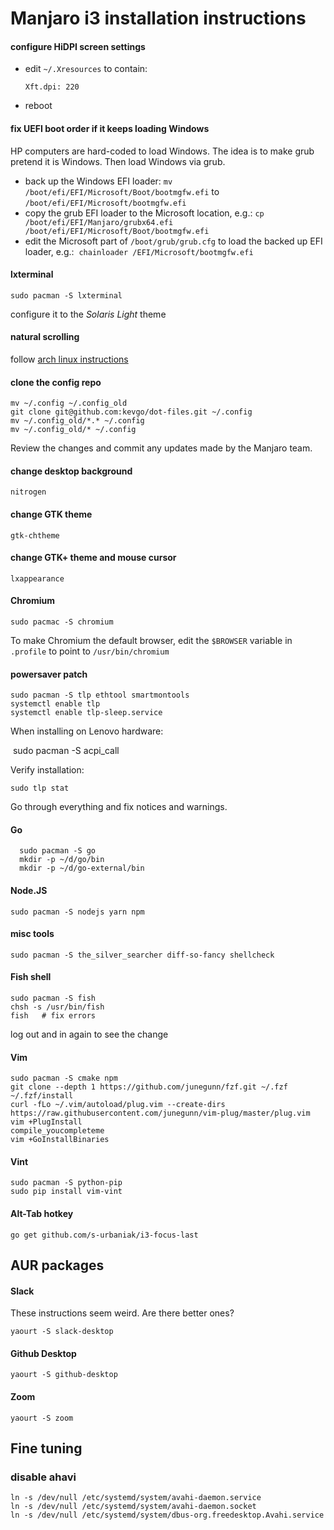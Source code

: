 # Manjaro i3 installation instructions

#### configure HiDPI screen settings

- edit `~/.Xresources` to contain:

  ```
  Xft.dpi: 220
  ```
- reboot


#### fix UEFI boot order if it keeps loading Windows

HP computers are hard-coded to load Windows. 
The idea is to make grub pretend it is Windows.
Then load Windows via grub.

- back up the Windows EFI loader:
  `mv /boot/efi/EFI/Microsoft/Boot/bootmgfw.efi` to `/boot/efi/EFI/Microsoft/bootmgfw.efi`
- copy the grub EFI loader to the Microsoft location, e.g.:
  `cp /boot/efi/EFI/Manjaro/grubx64.efi /boot/efi/EFI/Microsoft/Boot/bootmgfw.efi`
- edit the Microsoft part of `/boot/grub/grub.cfg` to load the backed up EFI loader, e.g.:
  `chainloader /EFI/Microsoft/bootmgfw.efi`


#### lxterminal

    sudo pacman -S lxterminal

configure it to the _Solaris Light_ theme


#### natural scrolling

follow [arch linux instructions](https://wiki.archlinux.org/index.php/Touchpad_Synaptics#Natural_scrolling)

#### clone the config repo

    mv ~/.config ~/.config_old
    git clone git@github.com:kevgo/dot-files.git ~/.config
    mv ~/.config_old/*.* ~/.config
    mv ~/.config_old/* ~/.config
    
Review the changes and commit any updates made by the Manjaro team.

#### change desktop background

    nitrogen

#### change GTK theme

    gtk-chtheme

#### change GTK+ theme and mouse cursor

    lxappearance

#### Chromium

    sudo pacmac -S chromium

To make Chromium the default browser,
edit the `$BROWSER` variable in `.profile` to point to `/usr/bin/chromium`

#### powersaver patch

    sudo pacman -S tlp ethtool smartmontools
    systemctl enable tlp
    systemctl enable tlp-sleep.service

When installing on Lenovo hardware:
   
    sudo pacman -S acpi_call
   
Verify installation:
   
    sudo tlp stat
  
Go through everything and fix notices and warnings.
   
#### Go

      sudo pacman -S go
      mkdir -p ~/d/go/bin
      mkdir -p ~/d/go-external/bin

#### Node.JS

    sudo pacman -S nodejs yarn npm

#### misc tools

    sudo pacman -S the_silver_searcher diff-so-fancy shellcheck
      
#### Fish shell

    sudo pacman -S fish
    chsh -s /usr/bin/fish
    fish   # fix errors

log out and in again to see the change

#### Vim

    sudo pacman -S cmake npm 
    git clone --depth 1 https://github.com/junegunn/fzf.git ~/.fzf
    ~/.fzf/install
    curl -fLo ~/.vim/autoload/plug.vim --create-dirs https://raw.githubusercontent.com/junegunn/vim-plug/master/plug.vim
    vim +PlugInstall
    compile_youcompleteme
    vim +GoInstallBinaries
      
#### Vint

    sudo pacman -S python-pip
    sudo pip install vim-vint

#### Alt-Tab hotkey

    go get github.com/s-urbaniak/i3-focus-last
    

## AUR packages


#### Slack
  
These instructions seem weird. Are there better ones?

    yaourt -S slack-desktop


#### Github Desktop

    yaourt -S github-desktop


#### Zoom

    yaourt -S zoom



## Fine tuning

### disable ahavi

```
ln -s /dev/null /etc/systemd/system/avahi-daemon.service
ln -s /dev/null /etc/systemd/system/avahi-daemon.socket
ln -s /dev/null /etc/systemd/system/dbus-org.freedesktop.Avahi.service
```

